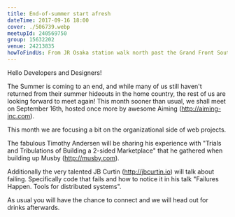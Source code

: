 ```yaml
---
title: End-of-summer start afresh
dateTime: 2017-09-16 18:00
cover: ./506739.webp
meetupId: 240569750
group: 15632202
venue: 24213835
howToFindUs: From JR Osaka station walk north past the Grand Front South Tower. In the Grand Front North Tower take the business elevator or the elevator 4 to the Sky Lobby (9th floor) and from there take the elevator to the 18th floor.
---
```


Hello Developers and Designers!

The Summer is coming to an end, and while many of us still haven't returned from their summer hideouts in the home country, the rest of us are looking forward to meet again! This month sooner than usual, we shall meet on September 16th, hosted once more by awesome Aiming (http://aiming-inc.com).

This month we are focusing a bit on the organizational side of web projects.

The fabulous Timothy Andersen will be sharing his experience with "Trials and Tribulations of Building a 2-sided Marketplace" that he gathered when building up Musby (http://musby.com).

Additionally the very talented JB Curtin (http://jbcurtin.io) will talk about failing. Specifically code that fails and how to notice it in his talk "Failures Happen. Tools for distributed systems".

As usual you will have the chance to connect and we will head out for drinks afterwards.
